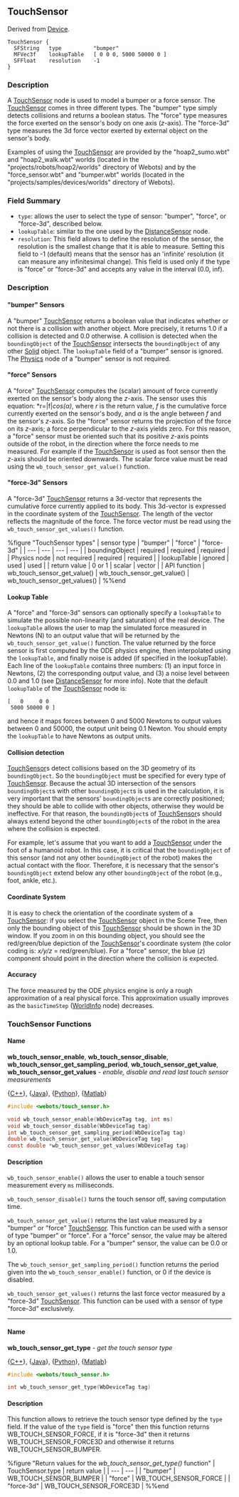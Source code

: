 ## TouchSensor

Derived from [Device](device.md#device).

```
TouchSensor {
  SFString   type          "bumper"
  MFVec3f    lookupTable   [ 0 0 0, 5000 50000 0 ]
  SFFloat    resolution    -1
}
```

### Description

A [TouchSensor](touchsensor.md#touchsensor) node is used to model a bumper or a
force sensor. The [TouchSensor](touchsensor.md#touchsensor) comes in three
different types. The "bumper" type simply detects collisions and returns a
boolean status. The "force" type measures the force exerted on the sensor's body
on one axis (*z*-axis). The "force-3d" type measures the 3d force vector exerted
by external object on the sensor's body.

Examples of using the [TouchSensor](touchsensor.md#touchsensor) are provided by
the "hoap2\_sumo.wbt" and "hoap2\_walk.wbt" worlds (located in the
"projects/robots/hoap2/worlds" directory of Webots) and by the
"force\_sensor.wbt" and "bumper.wbt" worlds (located in the
"projects/samples/devices/worlds" directory of Webots).

### Field Summary

- `type`: allows the user to select the type of sensor: "bumper", "force", or
"force-3d", described below.
- `lookupTable`: similar to the one used by the
[DistanceSensor](distancesensor.md#distancesensor) node.
- `resolution`: This field allows to define the resolution of the sensor, the
resolution is the smallest change that it is able to measure. Setting this field
to -1 (default) means that the sensor has an 'infinite' resolution (it can
measure any infinitesimal change). This field is used only if the type is
"force" or "force-3d" and accepts any value in the interval (0.0, inf).

### Description

#### "bumper" Sensors

A "bumper" [TouchSensor](touchsensor.md#touchsensor) returns a boolean value
that indicates whether or not there is a collision with another object. More
precisely, it returns 1.0 if a collision is detected and 0.0 otherwise. A
collision is detected when the `boundingObject` of the
[TouchSensor](touchsensor.md#touchsensor) intersects the `boundingObject` of any
other [Solid](solid.md#solid) object. The `lookupTable` field of a "bumper"
sensor is ignored. The [Physics](physics.md#physics) node of a "bumper" sensor
is not required.

#### "force" Sensors

A "force" [TouchSensor](touchsensor.md#touchsensor) computes the (scalar) amount
of force currently exerted on the sensor's body along the *z*-axis. The sensor
uses this equation: *r=|f|*cos(α)*, where *r* is the return value, *f* is the
cumulative force currently exerted on the sensor's body, and *α* is the angle
between *f* and the sensor's *z*-axis. So the "force" sensor returns the
projection of the force on its *z*-axis; a force perpendicular to the *z*-axis
yields zero. For this reason, a "force" sensor must be oriented such that its
positive *z*-axis points outside of the robot, in the direction where the force
needs to me measured. For example if the
[TouchSensor](touchsensor.md#touchsensor) is used as foot sensor then the
*z*-axis should be oriented downwards. The scalar force value must be read using
the `wb_touch_sensor_get_value()` function.

#### "force-3d" Sensors

A "force-3d" [TouchSensor](touchsensor.md#touchsensor) returns a 3d-vector that
represents the cumulative force currently applied to its body. This 3d-vector is
expressed in the coordinate system of the
[TouchSensor](touchsensor.md#touchsensor). The length of the vector reflects the
magnitude of the force. The force vector must be read using the
`wb_touch_sensor_get_values()` function.

%figure "TouchSensor types"
| sensor type | "bumper" | "force" | "force-3d" |
| --- | --- | --- | --- |
| boundingObject | required | required | required |
| Physics node | not required | required | required |
| lookupTable | ignored | used | used |
| return value | 0 or 1 | scalar | vector |
| API function | wb\_touch\_sensor\_get\_value() | wb\_touch\_sensor\_get\_value() | wb\_touch\_sensor\_get\_values() |
%%end

#### Lookup Table

A "force" and "force-3d" sensors can optionally specify a `lookupTable` to
simulate the possible non-linearity (and saturation) of the real device. The
`lookupTable` allows the user to map the simulated force measured in Newtons (N)
to an output value that will be returned by the `wb_touch_sensor_get_value()`
function. The value returned by the force sensor is first computed by the ODE
physics engine, then interpolated using the `lookupTable`, and finally noise is
added (if specified in the lookupTable). Each line of the `lookupTable` contains
three numbers: (1) an input force in Newtons, (2) the corresponding output
value, and (3) a noise level between 0.0 and 1.0 (see
[DistanceSensor](distancesensor.md#distancesensor) for more info). Note that the
default `lookupTable` of the [TouchSensor](touchsensor.md#touchsensor) node is:

```
[   0     0 0
 5000 50000 0 ]
```

and hence it maps forces between 0 and 5000 Newtons to output values between 0
and 50000, the output unit being 0.1 Newton. You should empty the `lookupTable`
to have Newtons as output units.

#### Collision detection

[TouchSensor](touchsensor.md#touchsensor)s detect collisions based on the 3D
geometry of its `boundingObject`. So the `boundingObject` must be specified for
every type of [TouchSensor](touchsensor.md#touchsensor). Because the actual 3D
intersection of the sensors `boundingObject`s with other `boundingObject`s is
used in the calculation, it is very important that the sensors'
`boundingObject`s are correctly positioned; they should be able to collide with
other objects, otherwise they would be ineffective. For that reason, the
`boundingObject`s of [TouchSensor](touchsensor.md#touchsensor)s should always
extend beyond the other `boundingObject`s of the robot in the area where the
collision is expected.

For example, let's assume that you want to add a
[TouchSensor](touchsensor.md#touchsensor) under the foot of a humanoid robot. In
this case, it is critical that the `boundingObject` of this sensor (and not any
other `boundingObject` of the robot) makes the actual contact with the floor.
Therefore, it is necessary that the sensor's `boundingObject` extend below any
other `boundingObject` of the robot (e.g., foot, ankle, etc.).

#### Coordinate System

It is easy to check the orientation of the coordinate system of a
[TouchSensor](touchsensor.md#touchsensor): if you select the
[TouchSensor](touchsensor.md#touchsensor) object in the Scene Tree, then only
the bounding object of this [TouchSensor](touchsensor.md#touchsensor) should be
shown in the 3D window. If you zoom in on this bounding object, you should see
the red/green/blue depiction of the [TouchSensor](touchsensor.md#touchsensor)'s
coordinate system (the color coding is: *x/y/z* = red/green/blue). For a "force"
sensor, the blue (*z*) component should point in the direction where the
collision is expected.

#### Accuracy

The force measured by the ODE physics engine is only a rough approximation of a
real physical force. This approximation usually improves as the `basicTimeStep`
([WorldInfo](worldinfo.md#worldinfo) node) decreases.

### TouchSensor Functions

#### Name

**wb\_touch\_sensor\_enable**, **wb\_touch\_sensor\_disable**, **wb\_touch\_sensor\_get\_sampling\_period**, **wb\_touch\_sensor\_get\_value**, **wb\_touch\_sensor\_get\_values** - *enable, disable and read last touch sensor measurements*

{[C++](cpp-api.md)}, {[Java](java-api.md)}, {[Python](python-api.md)}, {[Matlab](matlab-api.md)}

``` c
#include <webots/touch_sensor.h>

void wb_touch_sensor_enable(WbDeviceTag tag, int ms)
void wb_touch_sensor_disable(WbDeviceTag tag)
int wb_touch_sensor_get_sampling_period(WbDeviceTag tag)
double wb_touch_sensor_get_value(WbDeviceTag tag)
const double *wb_touch_sensor_get_values(WbDeviceTag tag)
```

#### Description

`wb_touch_sensor_enable()` allows the user to enable a touch sensor measurement
every `ms` milliseconds.

`wb_touch_sensor_disable()` turns the touch sensor off, saving computation time.

`wb_touch_sensor_get_value()` returns the last value measured by a "bumper" or
"force" [TouchSensor](touchsensor.md#touchsensor). This function can be used
with a sensor of type "bumper" or "force". For a "force" sensor, the value may
be altered by an optional lookup table. For a "bumper" sensor, the value can be
0.0 or 1.0.

The `wb_touch_sensor_get_sampling_period()` function returns the period given
into the `wb_touch_sensor_enable()` function, or 0 if the device is disabled.

`wb_touch_sensor_get_values()` returns the last force vector measured by a
"force-3d" [TouchSensor](touchsensor.md#touchsensor). This function can be used
with a sensor of type "force-3d" exclusively.

---

#### Name

**wb\_touch\_sensor\_get\_type** - *get the touch sensor type*

{[C++](cpp-api.md)}, {[Java](java-api.md)}, {[Python](python-api.md)}, {[Matlab](matlab-api.md)}

``` c
#include <webots/touch_sensor.h>

int wb_touch_sensor_get_type(WbDeviceTag tag)
```

#### Description

This function allows to retrieve the touch sensor type defined by the `type`
field. If the value of the `type` field is "force" then this function returns
WB\_TOUCH\_SENSOR\_FORCE, if it is "force-3d" then it returns
WB\_TOUCH\_SENSOR\_FORCE3D and otherwise it returns WB\_TOUCH\_SENSOR\_BUMPER.

%figure "Return values for the *wb_touch_sensor_get_type()* function"
| TouchSensor.type | return value |
| --- | --- |
| "bumper" | WB\_TOUCH\_SENSOR\_BUMPER |
| "force" | WB\_TOUCH\_SENSOR\_FORCE |
| "force-3d" | WB\_TOUCH\_SENSOR\_FORCE3D |
%%end

